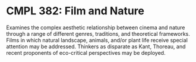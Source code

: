 # CMPL 382: Film and Nature

Examines the complex aesthetic relationship between cinema and nature through a range of different genres, traditions, and theoretical frameworks. Films in which natural landscape, animals, and/or plant life receive special attention may be addressed. Thinkers as disparate as Kant, Thoreau, and recent proponents of eco-critical perspectives may be deployed.